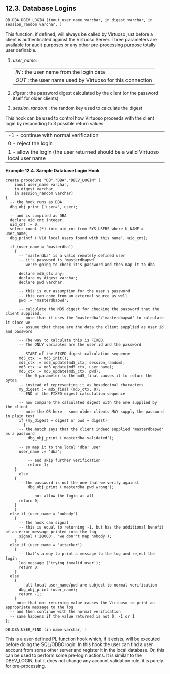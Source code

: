 <div id="fn_logins" class="section">

<div class="titlepage">

<div>

<div>

## 12.3. Database Logins

</div>

</div>

</div>

`DB.DBA.DBEV_LOGIN (inout user_name varchar, in digest varchar, in session_random varchar, ) `

This function, if defined, will always be called by Virtuoso just before
a client is authenticated against the Virtuoso Server. Three parameters
are available for audit purposes or any other pre-processing purpose
totally user definable.

<div class="orderedlist">

1.  <span class="emphasis">*user_name:*</span>

    |                                                                                          |
    |------------------------------------------------------------------------------------------|
    | <span class="emphasis">*IN*</span> : the user name from the login data                   |
    | <span class="emphasis">*OUT*</span> : the user name used by Virtuoso for this connection |

2.  <span class="emphasis">*digest*</span> : the password digest
    calculated by the client (or the password itself for older clients)

3.  <span class="emphasis">*session_random*</span> : the random key used
    to calculate the digest

</div>

This hook can be used to control how Virtuoso proceeds with the client
login by responding to 3 possible return values:

|                                                                                   |
|-----------------------------------------------------------------------------------|
| -1 - continue with normal verification                                            |
| 0 - reject the login                                                              |
| 1 - allow the login (the user returned should be a valid Virtuoso local user name |

<div id="ex_dbev_login" class="example">

**Example 12.4. Sample Database Login Hook**

<div class="example-contents">

``` programlisting
create procedure "DB"."DBA"."DBEV_LOGIN" (
    inout user_name varchar,
    in digest varchar,
    in session_random varchar)
{
  -- the hook runs as DBA
  dbg_obj_print ('user=', user);

  -- and is compiled as DBA
  declare uid_cnt integer;
  uid_cnt := 0;
  select count (*) into uid_cnt from SYS_USERS where U_NAME = user_name;
  dbg_printf ('%ld local users found with this name', uid_cnt);

  if (user_name = 'masterdba')
    {
      -- 'masterdba' is a valid remotely defined user
      -- it's password is 'masterdbapwd'
      -- we're going to check it's password and then map it to dba

      declare md5_ctx any;
      declare my_digest varchar;
      declare pwd varchar;

      -- this is our assumption for the user's password
      -- this can come from an external source as well
      pwd := 'masterdbapwd';

      -- calculate the MD5 digest for checking the password that the client supplied.
      -- note that it uses the 'masterdba'/'masterdbapwd' to calculate it since we
      -- assume that these are the data the client supplied as user id and password
      --
      -- The way to calculate this is FIXED.
      -- The ONLY variables are the user id and the password

      -- START of the FIXED digest calculation sequence
      md5_ctx := md5_init();
      md5_ctx := md5_update(md5_ctx, session_random);
      md5_ctx := md5_update(md5_ctx, user_name);
      md5_ctx := md5_update(md5_ctx, pwd);
      -- the 0 parameter to the md5_final causes it to return the bytes
      -- instead of representing it as hexadecimal characters
      my_digest := md5_final (md5_ctx, 0);
      -- END of the FIXED digest calculation sequence

      -- now compare the calculated digest with the one supplied by the client
      -- note the OR here - some older clients MAY supply the password in plain text
      if (my_digest = digest or pwd = digest)
        {
      -- the match says that the client indeed supplied 'masterdbapwd' as a password
          dbg_obj_print ('masterdba validated');

      -- so map it to the local 'dba' user
      user_name := 'dba';

          -- and skip further verification
          return 1;
    }
      else
    {
      -- the password is not the one that we verify against
          dbg_obj_print ('masterdba pwd wrong');

          -- not allow the login at all
      return 0;
    }
    }
  else if (user_name = 'nobody')
    {
      -- the hook can signal :
      -- this is equal to returning -1, but has the additional benefit of an error message printed into the log
      signal ('28000', 'we don''t map nobody');
    }
  else if (user_name = 'attacker')
    {
      -- that's a way to print a message to the log and reject the login
      log_message ('trying invalid user');
      return 0;
    }
  else
    {
      -- all local user_name/pwd are subject to normal verification
      dbg_obj_print (user_name);
      return -1;
    }
  -- note that not returning value causes the Virtuoso to print an appropriate message to the log
  -- and then continue with the normal verification
  -- same happens if the value returned is not 0, -1 or 1
};
```

</div>

</div>

  

`DB.DBA.USER_FIND (in name varchar, ) `

This is a user-defined PL function hook which, if it exists, will be
executed before doing the SQL/ODBC login. In this hook the user can find
a user account from some other server and register it in the local
database. Or, this can be used to perform some pre-login actions. It is
similar to the DBEV_LOGIN, but it does not change any account validation
rule, it is purely for pre-processing.

</div>
